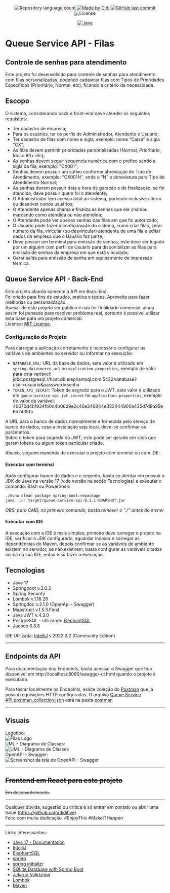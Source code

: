 <p align="center">
 <img alt="Repository language count" src="https://img.shields.io/github/languages/count/didifive/queue-service-api">
    <a href="https://www.linkedin.com/in/luis-carlos-zancanela/">
        <img alt="Made by Didi" src="https://img.shields.io/badge/made%20by-Didi-green">
    </a> 
    <a href="https://github.com/didifive/queue-service-api/commits/master">
        <img alt="GitHub last commit" src="https://img.shields.io/github/last-commit/didifive/queue-service-api?color=blue">
    </a>
    <img alt="License" src="https://img.shields.io/badge/license-MIT-brightgreen?color=blue">
</p>

<p align="center">
 <a href="https://dev.java/">
   <img alt="Java" src="https://img.shields.io/static/v1?color=red&label=Dev&message=Java&style=for-the-badge&logo=Java">
 </a>
</p>

# Queue Service API - Filas

## Controle de senhas para atendimento

Este projeto foi desenvolvido para controle de senhas para atendimento com filas personalizadas, podendo cadastrar filas com Tipos de Prioridades Específicos (Prioritário, Normal, etc), ficando a critério da necessidade.

## Escopo

O sistema, considerando back e front-end deve atender os seguintes requisitos:

- Ter cadastro de empresa;
- Para os usuários, ter os perfis de Administrador, Atendente e Usuário;
- Ter cadastro de filas com nome e sigla, exemplo: nome "Caixa" e sigla "CX";
- As filas devem permitir prioridades personalizadas (Normal, Prioritário, Idoso 80+ etc);
- As senhas devem seguir sequencia numérica com o prefixo sendo a sigla da fila, exemplo: "CX001";
- Senhas devem possuir um sufixo conforme abreviação do Tipo de Atendimento, exemplo: "CX001N", onde o "N" é abreviatura para Tipo de Atendimento Normal;
- As senhas devem possuir data e hora de geração e de finalização, se foi atendida, deve possuir quem foi o atendente;
- O Administrador tem acesso total ao sistema, podendo inclusive alterar ou desativar outros usuários;
- O Atendente apenas chama e finaliza as senhas que ele chamou marcando como atendida ou não atendida;
- O Atendente pode ver apenas senhas das filas em que foi autorizado;
- O Usuário pode fazer a configuração do sistema, como criar filas, zerar número da fila, vincular (ou desvincular) atendente de uma fila e editar dados da empresa que o Usuário faz parte;
- Deve possuir um terminal para emissão de senhas, este deve ser logado por um alguém com perfil de Usuário para disponibilizar as filas para emissão de senhas da empresa em que está vinculado;
- Gerar saída para emissão de senha em equipamento de impressão térmica.

## Queue Service API - Back-End

Este projeto aborda somente a API em Back-End.  
Foi criado para fins de estudos, prática e testes. Aproveite para fazer melhorias ou personalização.  
Apesar de este projeto ser público e não ter finalidade comercial, ainda assim foi pensado para resolver problema real, portanto é possível utilizar esta base para um projeto comercial.  
Licença: [MIT License](https://mit-license.org/).

### Configuração do Projeto

Para carregar a aplicação corretamente é necessário configurar as variáveis de ambientes no servidor ou informar na execução:
- `DATABASE_URL`: URL da base de dados, este valor é utilizado em `spring.datasource.url` no `application.properties`, exemplo de valor para esta variável: jdbc:postgresql://host.db.elephantsql.com:5432/database?user=usuario&password=senha
- `TOKEN_API_SECRET`: Token de segredo para o JWT, este valor é utilizado em `queue-service-api.jwt.secret` no `application.properties`, exemplo de valor da variável: 46070d4bf934fb0d4b06d9e2c46e346944e322444900a435d7d9a95e6d7435f5

A URL para o banco de dados normalmente é fornecida pelo serviço de banco de dados, caso a instalação seja local, deve-se confirmar os parâmetros.  
Sobre o token para segredo do JWT, este pode ser gerado em sites que geram tokens ou algum token particular criado.

Abaixo, seguem maneiras de executar o projeto com terminal ou com IDE:

#### Executar com terminal
Após configurar banco de dados e o segredo, basta se atentar em possuir o JDK do Java na versão 17 (vide versão na seção Tecnologias) e executar o comando:
Bash ou PowerShell:
```bash
./mvnw clean package spring-boot:repackage
java -jar target/queue-service-api-0.1.1-SNAPSHOT.jar
```
_OBS: para CMD, no primeiro comando, basta remover o "./" antes do mvnw_

#### Executar com IDE
A execução com a IDE é mais simples, primeiro deve carregar o projeto na IDE, verificar o JDK configurado, aguardar indexar e carregar as dependências do Maven, depois confirmar se as variáveis de ambiente existem no servidor, se não existirem, basta configurar as variáveis citadas acima na sua IDE, então é só fazer a execução.
## Tecnologias

- Java 17
- Springboot v.3.0.2
- Spring Security
- Lombok v.1.18.26
- Springdoc v.2.1.0 (OpenApi - Swagger)
- Mapstruct v.1.5.3.Final
- Java JWT v.4.3.0
- PostgreSQL - utilizando [ElephantSQL]
- Jacoco 0.8.8

IDE Utilizada: [IntelliJ] v.2022.3.2 (Community Edition)

---

## Endpoints da API

Para documentação dos Endpoints, basta acessar o Swagger que fica disponível em http://localhost:8080/swagger-ui.html quando o projeto é executado.

Para testar localmente os Endpoints, existe coleção do [Postman] que já possuí requisições HTTP configuradas. O arquivo [Queue Service API.postman_collection.json](https://github.com/didifive/queue-service-api/blob/master/postman/Queue%20Service%20API.postman_collection.json) está na pasta [postman](https://github.com/didifive/queue-service-api/tree/master/postman)

---

## Visuais
Logotipo:  
![Filas Logo](docs/logotipo.png?raw=true "Filas Logo")  
UML - Diagrama de Classes:  
![UML - Diagrama de Classes](docs/uml-diagram.drawio.png?raw=true "UML - Diagrama de Classes")  
OpenAPI - Swagger:  
![Screenshot da tela de OpenAPI - Swagger](docs/swagger.png?raw=true "Screenshot da tela de OpenAPI - Swagger")

---

## ~~Frontend em React para este projeto~~

~~Em desenvolvimento.~~

---

Qualquer dúvida, sugestão ou crítica é só entrar em contato ou abrir uma Issue (https://github.com/didifive).  
Feito com muita dedicação.
#EnjoyThis #MakeITHappen

---

Links Interessantes:

* [Java 17 - Documentation]
* [IntelliJ]
* [ElephantSQL]
* [spring]
* [spring initializr]
* [SQLite Database with Spring Boot]
* [Jakarta Validation]
* [Lombok]
* [Maven]

[Jakarta Validation]: https://beanvalidation.org/
[Lombok]: https://projectlombok.org/
[Java 17 - Documentation]: https://docs.oracle.com/en/java/javase/17/
[IntelliJ]: https://www.jetbrains.com/pt-br/idea/
[Maven]: https://maven.apache.org/
[H2 Database]: https://h2database.com/
[spring initializr]: https://start.spring.io/
[spring]: https://spring.io/
[ElephantSQL]: https://www.elephantsql.com/
[didifive/queue-service-api]: https://github.com/didifive/queue-service-api
[SQLite Database with Spring Boot]: https://fullstackdeveloper.guru/2020/05/01/how-to-integrate-sqlite-database-with-spring-boot/#:~:text=SQLite%20is%20the%20most%20used%20database%20engine%20in,you%20don%E2%80%99t%20have%20to%20do%20for%20other%20databases.
[Postman]: https://www.postman.com/